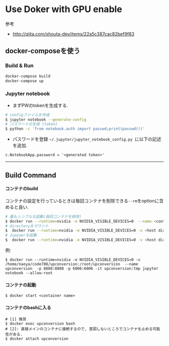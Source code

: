 # Use Doker with GPU enable

参考
+ http://qiita.com/shouta-dev/items/22a5c387cac82bef9f83



## docker-composeを使う
### Build & Run

```bash
docker-compose build
docker-compose up
```

### Jupyter notebook
+ まずPWのtokenを生成する.

```bash
# configファイルを作成
$ jupyter notebook --generate-config
# パスワードの生成 (token)
$ python -c 'from notebook.auth import passwd;print(passwd())'
```

+ パスワードを登録
`~/.jupyter/jupyter_notebook_config.py `に以下の記述を追加. 

```
c.NotebookApp.password = '<generated token>'
```




-----------------------------------------------
## Build Command
#### コンテナのbuild
コンテナの設定を行っているときは毎回コンテナを削除できる`--rm`をoptionに含めると良い.

```bash
# 最もシンプルな起動(毎回コンテナを削除)
$ docker run --runtime=nvidia -e NVIDIA_VISIBLE_DEVICES=0  --name <container name>  -p 8888:8888 -p 6006:6006 -it  --rm <docker image>
# directoryをマウント
$  docker run --runtime=nvidia -e NVIDIA_VISIBLE_DEVICES=0 -v <host dir>:<container dir>  --name <container name>  -p 8888:8888 -p 6006:6006 -it <docker image> <起動コマンド>
# Jupyuerを起動
$  docker run --runtime=nvidia -e NVIDIA_VISIBLE_DEVICES=0 -v <host dir>:<container dir>  --name <container name>  -p 8888:8888 -p 6006:6006 -it <docker image> <起動コマンド>

```

例:
```
$ docker run --runtime=nvidia -e NVIDIA_VISIBLE_DEVICES=0 -v /home/naoya/code708/upconversion:/root/upconversion  --name upconversion  -p 8888:8888 -p 6006:6006 -it upconversion:tmp jupyter notebook --allow-root
```

#### コンテナの起動
```
$ docker start <container name>
```

#### コンテナのbashに入る
```
# [1] 推奨
$ docker exec upconversion bash
# [2]: 直接メインのコンテナに接続するので, 意図しないところでコンテナを止める可能性がある.
$ docker attach upconversion
```

